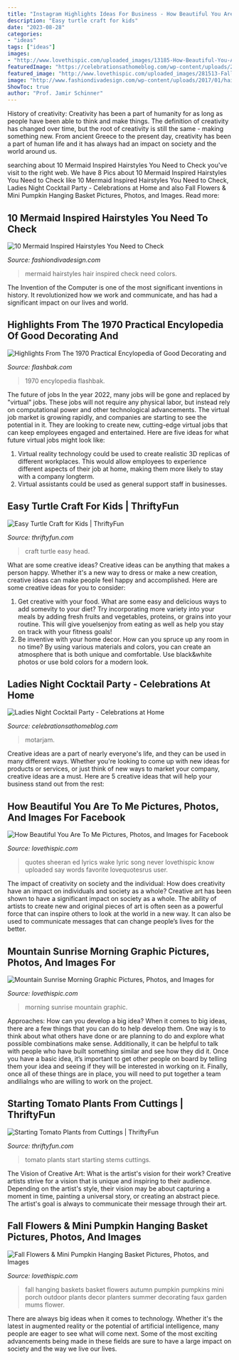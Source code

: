 ```yaml
---
title: "Instagram Highlights Ideas For Business - How Beautiful You Are To Me Pictures, Photos, And Images For Facebook"
description: "Easy turtle craft for kids"
date: "2023-08-28"
categories:
- "ideas"
tags: ["ideas"]
images:
- "http://www.lovethispic.com/uploaded_images/13185-How-Beautiful-You-Are-To-Me.jpg?2"
featuredImage: "https://celebrationsathomeblog.com/wp-content/uploads/2017/02/ladies-night-cocktail-party-bar-glasses.jpg"
featured_image: "http://www.lovethispic.com/uploaded_images/281513-Fall-Flowers-Mini-Pumpkin-Hanging-Basket.jpg"
image: "http://www.fashiondivadesign.com/wp-content/uploads/2017/01/hair6.jpg"
ShowToc: true
author: "Prof. Jamir Schinner"
---
```



History of creativity:
Creativity has been a part of humanity for as long as people have been able to think and make things. The definition of creativity has changed over time, but the root of creativity is still the same - making something new. From ancient Greece to the present day, creativity has been a part of human life and it has always had an impact on society and the world around us.

	

		
searching about 10 Mermaid Inspired Hairstyles You Need to Check you've visit to the right web. We have 8 Pics about 10 Mermaid Inspired Hairstyles You Need to Check like 10 Mermaid Inspired Hairstyles You Need to Check, Ladies Night Cocktail Party - Celebrations at Home and also Fall Flowers &amp; Mini Pumpkin Hanging Basket Pictures, Photos, and Images. Read more:
		
    
## 10 Mermaid Inspired Hairstyles You Need To Check

<img loading=lazy src="http://www.fashiondivadesign.com/wp-content/uploads/2017/01/hair6.jpg" onerror="this.onerror=null;this.src='https://tse3.mm.bing.net/th?id=OIP.vo1kf6y6xABcBL4uQcmjpAHaNK&amp;pid=15.1';" alt="10 Mermaid Inspired Hairstyles You Need to Check">

_Source: fashiondivadesign.com_

>mermaid hairstyles hair inspired check need colors. 

	

The Invention of the Computer is one of the most significant inventions in history. It revolutionized how we work and communicate, and has had a significant impact on our lives and world.

    
## Highlights From The 1970 Practical Encylopedia Of Good Decorating And

<img loading=lazy src="https://flashbak.com/wp-content/uploads/2015/08/4093833231_9a88bacf81_b.jpg" onerror="this.onerror=null;this.src='https://tse3.mm.bing.net/th?id=OIP.iFScnfEQycvu-8WLawr2aQHaJs&amp;pid=15.1';" alt="Highlights From The 1970 Practical Encylopedia of Good Decorating and">

_Source: flashbak.com_

>1970 encylopedia flashbak. 

	

The future of jobs
In the year 2022, many jobs will be gone and replaced by "virtual" jobs. These jobs will not require any physical labor, but instead rely on computational power and other technological advancements. The virtual job market is growing rapidly, and companies are starting to see the potential in it. They are looking to create new, cutting-edge virtual jobs that can keep employees engaged and entertained. Here are five ideas for what future virtual jobs might look like: 
1. Virtual reality technology could be used to create realistic 3D replicas of different workplaces. This would allow employees to experience different aspects of their job at home, making them more likely to stay with a company longterm. 
2. Virtual assistants could be used as general support staff in businesses.

    
## Easy Turtle Craft For Kids | ThriftyFun

<img loading=lazy src="https://img.thrfun.com/img/184/638/easy_turtle_craft_for_kids_19_x28.jpg" onerror="this.onerror=null;this.src='https://tse1.mm.bing.net/th?id=OIP.Zgh50Z6epTYdN-STI_Wa5gHaJ4&amp;pid=15.1';" alt="Easy Turtle Craft for Kids | ThriftyFun">

_Source: thriftyfun.com_

>craft turtle easy head. 

	

What are some creative ideas?
Creative ideas can be anything that makes a person happy. Whether it's a new way to dress or make a new creation, creative ideas can make people feel happy and accomplished. Here are some creative ideas for you to consider: 
1. Get creative with your food. What are some easy and delicious ways to add somevity to your diet? Try incorporating more variety into your meals by adding fresh fruits and vegetables, proteins, or grains into your routine. This will give youelsenjoy from eating as well as help you stay on track with your fitness goals! 
2. Be inventive with your home decor. How can you spruce up any room in no time? By using various materials and colors, you can create an atmosphere that is both unique and comfortable. Use black&white photos or use bold colors for a modern look.

    
## Ladies Night Cocktail Party - Celebrations At Home

<img loading=lazy src="https://celebrationsathomeblog.com/wp-content/uploads/2017/02/ladies-night-cocktail-party-bar-glasses.jpg" onerror="this.onerror=null;this.src='https://tse3.mm.bing.net/th?id=OIP.YiGG-ak4CJD-YJSfSRLgEwHaLH&amp;pid=15.1';" alt="Ladies Night Cocktail Party - Celebrations at Home">

_Source: celebrationsathomeblog.com_

>motarjam. 

	

Creative ideas are a part of nearly everyone's life, and they can be used in many different ways. Whether you're looking to come up with new ideas for products or services, or just think of new ways to market your company, creative ideas are a must. Here are 5 creative ideas that will help your business stand out from the rest: 

    
## How Beautiful You Are To Me Pictures, Photos, And Images For Facebook

<img loading=lazy src="http://www.lovethispic.com/uploaded_images/13185-How-Beautiful-You-Are-To-Me.jpg?2" onerror="this.onerror=null;this.src='https://tse2.mm.bing.net/th?id=OIP.Pqw-910B22Khvafv86LA1gHaK1&amp;pid=15.1';" alt="How Beautiful You Are To Me Pictures, Photos, and Images for Facebook">

_Source: lovethispic.com_

>quotes sheeran ed lyrics wake lyric song never lovethispic know uploaded say words favorite lovequotesrus user. 

	

The impact of creativity on society and the individual: How does creativity have an impact on individuals and society as a whole?
Creative art has been shown to have a significant impact on society as a whole. The ability of artists to create new and original pieces of art is often seen as a powerful force that can inspire others to look at the world in a new way. It can also be used to communicate messages that can change people’s lives for the better.

    
## Mountain Sunrise Morning Graphic Pictures, Photos, And Images For

<img loading=lazy src="http://www.lovethispic.com/uploaded_images/325078-Mountain-Sunrise-Morning-Graphic.jpg" onerror="this.onerror=null;this.src='https://tse4.mm.bing.net/th?id=OIP.ZqOKKT1Qo-6t8vYx_RHx6gHaMK&amp;pid=15.1';" alt="Mountain Sunrise Morning Graphic Pictures, Photos, and Images for">

_Source: lovethispic.com_

>morning sunrise mountain graphic. 

	

Approaches: How can you develop a big idea?
When it comes to big ideas, there are a few things that you can do to help develop them. One way is to think about what others have done or are planning to do and explore what possible combinations make sense. Additionally, it can be helpful to talk with people who have built something similar and see how they did it. Once you have a basic idea, it’s important to get other people on board by telling them your idea and seeing if they will be interested in working on it. Finally, once all of these things are in place, you will need to put together a team andilialngs who are willing to work on the project.

    
## Starting Tomato Plants From Cuttings | ThriftyFun

<img loading=lazy src="https://img.thrfun.com/img/128/609/start_tomato_plants_from_stems_3_x3.jpg" onerror="this.onerror=null;this.src='https://tse1.mm.bing.net/th?id=OIP.XWr_jtxhi2TQoTSFn0g7GgHaJ4&amp;pid=15.1';" alt="Starting Tomato Plants from Cuttings | ThriftyFun">

_Source: thriftyfun.com_

>tomato plants start starting stems cuttings. 

	

The Vision of Creative Art: What is the artist's vision for their work?
Creative artists strive for a vision that is unique and inspiring to their audience. Depending on the artist's style, their vision may be about capturing a moment in time, painting a universal story, or creating an abstract piece. The artist's goal is always to communicate their message through their art.

    
## Fall Flowers &amp; Mini Pumpkin Hanging Basket Pictures, Photos, And Images

<img loading=lazy src="http://www.lovethispic.com/uploaded_images/281513-Fall-Flowers-Mini-Pumpkin-Hanging-Basket.jpg" onerror="this.onerror=null;this.src='https://tse4.mm.bing.net/th?id=OIP.1m_vEy2_8JZfjLsjYq3GfQAAAA&amp;pid=15.1';" alt="Fall Flowers &amp; Mini Pumpkin Hanging Basket Pictures, Photos, and Images">

_Source: lovethispic.com_

>fall hanging baskets basket flowers autumn pumpkin pumpkins mini porch outdoor plants decor planters summer decorating faux garden mums flower. 

	

There are always big ideas when it comes to technology. Whether it's the latest in augmented reality or the potential of artificial intelligence, many people are eager to see what will come next. Some of the most exciting advancements being made in these fields are sure to have a large impact on society and the way we live our lives.


